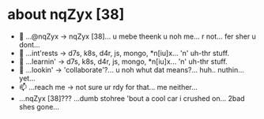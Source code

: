 # about nqZyx [38]

- 👋 ...@nqZyx -> nqZyx [38]... u mebe theenk u noh me... r not... fer sher u dont...
- 👀 ...int'rests -> d7s, k8s, d4r, js, mongo, \*n[iu]x... 'n' uh-thr stuff.
- 🌱 ...learnin' -> d7s, k8s, d4r, js, mongo, \*n[iu]x... 'n' uh-thr stuff.
- 💞️ ...lookin' -> 'collaborate'?... u noh whut dat means?... huh.. nuthin... yet...
- 📫 ...reach me -> not sure ur rdy for that... me neither...
- ...nqZyx \[38]??? ...dumb stohree 'bout a cool car i crushed on... 2bad shes gone...
<!---
nqzyx/nqzyx is a ✨ special ✨ repository because its `README.md` (this file) appears on your GitHub profile.
You can click the Preview link to take a look at your changes.
--->
